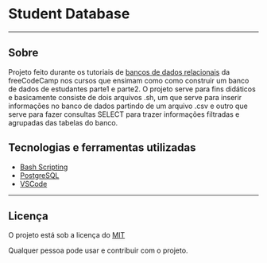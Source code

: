 # Student Database 

<hr/>


## Sobre

Projeto feito durante os tutoriais de [bancos de dados relacionais](https://www.freecodecamp.org/learn/relational-database/) da freeCodeCamp nos cursos que ensimam como como construir um banco de dados de estudantes parte1 e parte2. O projeto serve para fins didáticos e basicamente consiste de dois arquivos .sh, um que serve para inserir informações no banco de dados partindo de um arquivo .csv e outro que serve para fazer consultas SELECT para trazer informações filtradas e agrupadas das tabelas do banco. 


## Tecnologias e ferramentas utilizadas

- [Bash Scripting](https://ryanstutorials.net/bash-scripting-tutorial/)
- [PostgreSQL](https://www.postgresql.org/)
- [VSCode](https://code.visualstudio.com/)

 
<hr/>

## Licença 

O projeto está sob a licença do [MIT](./LICENSE)

Qualquer pessoa pode usar e contribuir com o projeto. 


